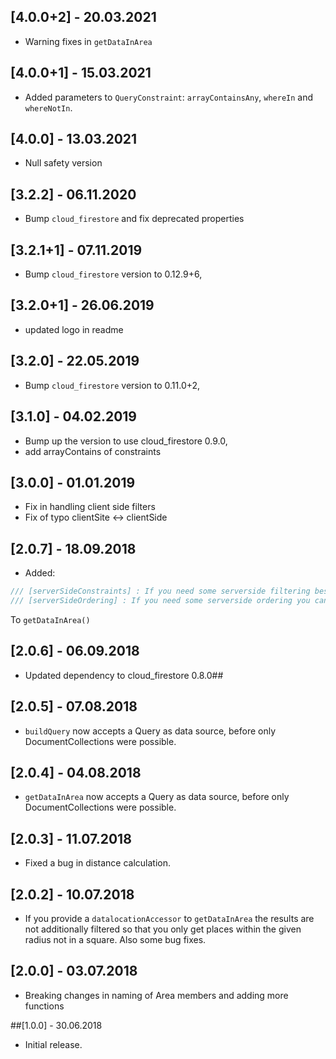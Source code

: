 ## [4.0.0+2] - 20.03.2021

* Warning fixes in `getDataInArea`

## [4.0.0+1] - 15.03.2021

* Added parameters to `QueryConstraint`: `arrayContainsAny`, `whereIn` and `whereNotIn`. 

## [4.0.0] - 13.03.2021

* Null safety version

## [3.2.2] - 06.11.2020

* Bump `cloud_firestore` and fix deprecated properties

## [3.2.1+1] - 07.11.2019

* Bump `cloud_firestore` version to 0.12.9+6,

## [3.2.0+1] - 26.06.2019

* updated logo in readme

## [3.2.0] - 22.05.2019

* Bump `cloud_firestore` version to 0.11.0+2, 


## [3.1.0] - 04.02.2019

* Bump up the version to use cloud_firestore 0.9.0, 
* add arrayContains of constraints

## [3.0.0] - 01.01.2019

* Fix in handling client side filters
* Fix of typo clientSite <-> clientSide

## [2.0.7] - 18.09.2018

* Added:
```Dart
/// [serverSideConstraints] : If you need some serverside filtering besides the [Area] pass a list of [QueryConstraint]
/// [serverSideOrdering] : If you need some serverside ordering you can pass a List of [OrderConstraints]
```
To `getDataInArea()`

## [2.0.6] - 06.09.2018

* Updated dependency to cloud_firestore 0.8.0## 

## [2.0.5] - 07.08.2018

* `buildQuery` now accepts a Query as data source, before only DocumentCollections were possible.

## [2.0.4] - 04.08.2018

* `getDataInArea` now accepts a Query as data source, before only DocumentCollections were possible.

## [2.0.3] - 11.07.2018

* Fixed a bug in distance calculation.

## [2.0.2] - 10.07.2018

* If you provide a `datalocationAccessor` to `getDataInArea` the results are not additionally filtered so that you only get places within the given radius not in a square. Also some bug fixes.

## [2.0.0] - 03.07.2018

* Breaking changes in naming of Area members and adding more functions

##[1.0.0] - 30.06.2018

* Initial release.










